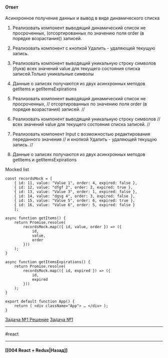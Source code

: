 #### Ответ

Асинхронное получение данных и вывод в виде динамического списка 

1. Реализовать компонент выводящий динамический список не просроченных, (отсортированных по значению поля order (в порядке возрастания)) записей. 
2. Реализовать компонент с кнопкой Удалить - удаляющей текущую запись. 
3. Реализовать компонент выводящий уникальную строку символов (букв) всех значений value для текущего состояния списка записей.Только уникальные символы 
4. Данные о записях получаются из двух асинхронных методов getItems и getItemsExpirations 

1. Реализовать компонент выводящий динамический список не просроченных, // отсортированных по значению поля order (в порядке возрастания) записей. // 
2. Реализовать компонент выводящий уникальную строку символов // всех значений value для текущего состояния списка записей. // 
3. Реализовать компонент Input с возможностью редактирования переданного значения // и кнопкой Удалить - удаляющей текущую запись. // 
4. Данные о записях получаются из двух асинхронных методов getItems и getItemsExpirations

Mocked list 
```
const recordsMock = [ 
	{ id: 11, value: "Value 1", order: 4, expired: false }, 
	{ id: 12, value: "dfgf 2", order: 2, expired: true }, 
	{ id: 13, value: "Value 3", order: 1, expired: false }, 
	{ id: 14, value: "dgsg 4", order: 3, expired: false }, 
	{ id: 15, value: "Value 5", order: 6, expired: true }, 
	{ id: 16, value: "Value 6", order: 5, expired: false } 
	]; 
	
async function getItems() {
	return Promise.resolve( 
		recordsMock.map(({ id, value, order }) => ({ 
			id, 
			value, 
			order 
		})) 
	); 
} 

async function getItemsExpirations() { 
	return Promise.resolve( 
		recordsMock.map(({ id, expired }) => ({ 
			id, 
			expired 
		})) 
	); 
} 

export default function App() { 
	return ( <div className="App"> … </div> ); 
}
```


[Задача №1 Решение](https://codesandbox.io/s/react-senior-api-router-2-d4l8vr)
[Задача №1](https://codesandbox.io/s/react-senior-api-router-1-4ddykg)


____
#react

____

#### [[004 React + Redux|Назад]]